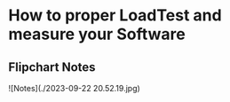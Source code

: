 # How to proper LoadTest and measure your Software

## Flipchart Notes

![Notes](./2023-09-22 20.52.19.jpg)
